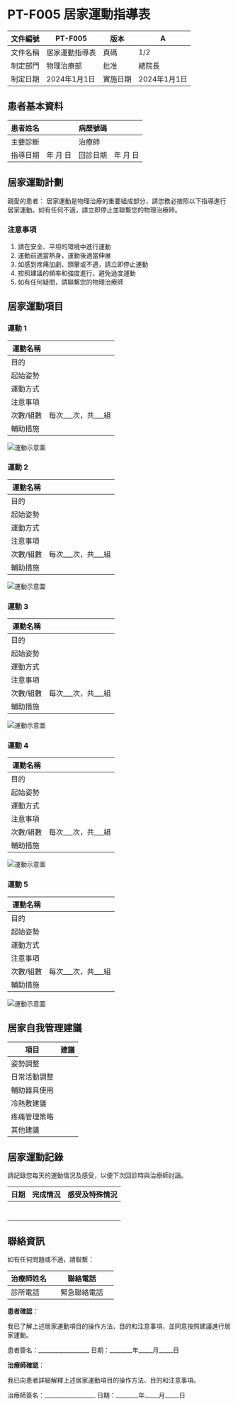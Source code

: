 # PT-F005 居家運動指導表

| 文件編號 | PT-F005 | 版本 | A |
|---------|---------|------|---|
| 文件名稱 | 居家運動指導表 | 頁碼 | 1/2 |
| 制定部門 | 物理治療部 | 批准 | 總院長 |
| 制定日期 | 2024年1月1日 | 實施日期 | 2024年1月1日 |

## 患者基本資料

| 患者姓名 | | 病歷號碼 | |
|---------|--|---------|--|
| 主要診斷 | | 治療師 | |
| 指導日期 | 年   月   日 | 回診日期 | 年   月   日 |

## 居家運動計劃

親愛的患者：
居家運動是物理治療的重要組成部分，請您務必按照以下指導進行居家運動。如有任何不適，請立即停止並聯繫您的物理治療師。

### 注意事項

1. 請在安全、平坦的環境中進行運動
2. 運動前適當熱身，運動後適當伸展
3. 如感到疼痛加劇、頭暈或不適，請立即停止運動
4. 按照建議的頻率和強度進行，避免過度運動
5. 如有任何疑問，請聯繫您的物理治療師

## 居家運動項目

### 運動 1

| 運動名稱 | |
|---------|--|
| 目的 | |
| 起始姿勢 | |
| 運動方式 | |
| 注意事項 | |
| 次數/組數 | 每次___次，共___組 | 頻率 | 每天___次 |
| 輔助措施 | |

![運動示意圖]()

### 運動 2

| 運動名稱 | |
|---------|--|
| 目的 | |
| 起始姿勢 | |
| 運動方式 | |
| 注意事項 | |
| 次數/組數 | 每次___次，共___組 | 頻率 | 每天___次 |
| 輔助措施 | |

![運動示意圖]()

### 運動 3

| 運動名稱 | |
|---------|--|
| 目的 | |
| 起始姿勢 | |
| 運動方式 | |
| 注意事項 | |
| 次數/組數 | 每次___次，共___組 | 頻率 | 每天___次 |
| 輔助措施 | |

![運動示意圖]()

### 運動 4

| 運動名稱 | |
|---------|--|
| 目的 | |
| 起始姿勢 | |
| 運動方式 | |
| 注意事項 | |
| 次數/組數 | 每次___次，共___組 | 頻率 | 每天___次 |
| 輔助措施 | |

![運動示意圖]()

### 運動 5

| 運動名稱 | |
|---------|--|
| 目的 | |
| 起始姿勢 | |
| 運動方式 | |
| 注意事項 | |
| 次數/組數 | 每次___次，共___組 | 頻率 | 每天___次 |
| 輔助措施 | |

![運動示意圖]()

## 居家自我管理建議

| 項目 | 建議 |
|------|------|
| 姿勢調整 | |
| 日常活動調整 | |
| 輔助器具使用 | |
| 冷熱敷建議 | |
| 疼痛管理策略 | |
| 其他建議 | |

## 居家運動記錄

請記錄您每天的運動情況及感受，以便下次回診時與治療師討論。

| 日期 | 完成情況 | 感受及特殊情況 |
|------|---------|---------------|
| | | |
| | | |
| | | |
| | | |
| | | |
| | | |
| | | |

## 聯絡資訊

如有任何問題或不適，請聯繫：

| 治療師姓名 | | 聯絡電話 | |
|-----------|--|---------|--|
| 診所電話 | | 緊急聯絡電話 | |

**患者確認**：

我已了解上述居家運動項目的操作方法、目的和注意事項，並同意按照建議進行居家運動。

患者簽名：__________________ 日期：________年_____月_____日

**治療師確認**：

我已向患者詳細解釋上述居家運動項目的操作方法、目的和注意事項。

治療師簽名：__________________ 日期：________年_____月_____日 
